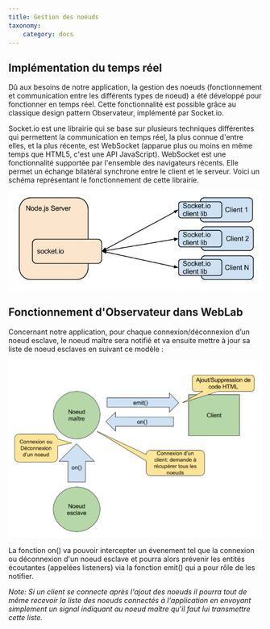 ```yaml
---
title: Gestion des noeuds
taxonomy:
    category: docs
---
```


## Implémentation du temps réel
Dû aux besoins de notre application, la gestion des noeuds (fonctionnement et communication entre les différents types de noeud) a été développé pour fonctionner en temps réel. Cette fonctionnalité est possible grâce au classique design pattern Observateur, implémenté par Socket.io.

Socket.io est une librairie qui se base sur plusieurs techniques différentes qui permettent la communication en temps réel, la plus connue d'entre elles, et la plus récente, est WebSocket (apparue plus ou moins en même temps que HTML5, c'est une API JavaScript). WebSocket est une fonctionnalité supportée par l'ensemble des navigateurs récents. Elle permet un échange bilatéral synchrone entre le client et le serveur. Voici un schéma représentant le fonctionnement de cette librairie.


![](diagram2.png)


## Fonctionnement d'Observateur dans WebLab
Concernant notre application, pour chaque connexion/déconnexion d’un noeud esclave, le noeud maître sera notifié et va ensuite mettre à jour sa liste de noeud esclaves en suivant ce modèle : 

![](diagram-03.png)

La fonction on() va pouvoir intercepter un évenement tel que la connexion ou déconnexion d'un noeud esclave et pourra alors prévenir les entités écoutantes (appelées listeners) via la fonction emit() qui a pour rôle de les notifier. 

*Note: Si un client se connecte après l'ajout des noeuds il pourra tout de même recevoir la liste des noeuds connectés à l'application en envoyant simplement un signal indiquant au noeud maître qu'il faut lui transmettre cette liste.*
